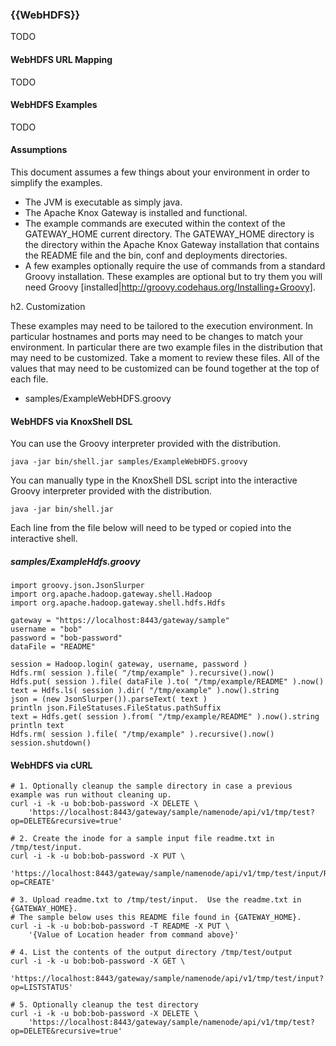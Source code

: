 <!---
   Licensed to the Apache Software Foundation (ASF) under one or more
   contributor license agreements.  See the NOTICE file distributed with
   this work for additional information regarding copyright ownership.
   The ASF licenses this file to You under the Apache License, Version 2.0
   (the "License"); you may not use this file except in compliance with
   the License.  You may obtain a copy of the License at

       http://www.apache.org/licenses/LICENSE-2.0

   Unless required by applicable law or agreed to in writing, software
   distributed under the License is distributed on an "AS IS" BASIS,
   WITHOUT WARRANTIES OR CONDITIONS OF ANY KIND, either express or implied.
   See the License for the specific language governing permissions and
   limitations under the License.
--->

### {{WebHDFS}} ###

TODO

#### WebHDFS URL Mapping ####

TODO

#### WebHDFS Examples ####

TODO


#### Assumptions

This document assumes a few things about your environment in order to simplify the examples.

* The JVM is executable as simply java.
* The Apache Knox Gateway is installed and functional.
* The example commands are executed within the context of the GATEWAY_HOME current directory.
The GATEWAY_HOME directory is the directory within the Apache Knox Gateway installation that contains the README file and the bin, conf and deployments directories.
* A few examples optionally require the use of commands from a standard Groovy installation.
These examples are optional but to try them you will need Groovy [installed|http://groovy.codehaus.org/Installing+Groovy].

h2. Customization

These examples may need to be tailored to the execution environment.
In particular hostnames and ports may need to be changes to match your environment.
In particular there are two example files in the distribution that may need to be customized.
Take a moment to review these files.
All of the values that may need to be customized can be found together at the top of each file.

* samples/ExampleWebHDFS.groovy


#### WebHDFS via KnoxShell DSL

You can use the Groovy interpreter provided with the distribution.

    java -jar bin/shell.jar samples/ExampleWebHDFS.groovy

You can manually type in the KnoxShell DSL script into the interactive Groovy interpreter provided with the distribution.

    java -jar bin/shell.jar

Each line from the file below will need to be typed or copied into the interactive shell.

##### samples/ExampleHdfs.groovy

    import groovy.json.JsonSlurper
    import org.apache.hadoop.gateway.shell.Hadoop
    import org.apache.hadoop.gateway.shell.hdfs.Hdfs

    gateway = "https://localhost:8443/gateway/sample"
    username = "bob"
    password = "bob-password"
    dataFile = "README"

    session = Hadoop.login( gateway, username, password )
    Hdfs.rm( session ).file( "/tmp/example" ).recursive().now()
    Hdfs.put( session ).file( dataFile ).to( "/tmp/example/README" ).now()
    text = Hdfs.ls( session ).dir( "/tmp/example" ).now().string
    json = (new JsonSlurper()).parseText( text )
    println json.FileStatuses.FileStatus.pathSuffix
    text = Hdfs.get( session ).from( "/tmp/example/README" ).now().string
    println text
    Hdfs.rm( session ).file( "/tmp/example" ).recursive().now()
    session.shutdown()


#### WebHDFS via cURL

    # 1. Optionally cleanup the sample directory in case a previous example was run without cleaning up.
    curl -i -k -u bob:bob-password -X DELETE \
        'https://localhost:8443/gateway/sample/namenode/api/v1/tmp/test?op=DELETE&recursive=true'

    # 2. Create the inode for a sample input file readme.txt in /tmp/test/input.
    curl -i -k -u bob:bob-password -X PUT \
        'https://localhost:8443/gateway/sample/namenode/api/v1/tmp/test/input/README?op=CREATE'

    # 3. Upload readme.txt to /tmp/test/input.  Use the readme.txt in {GATEWAY_HOME}.
    # The sample below uses this README file found in {GATEWAY_HOME}.
    curl -i -k -u bob:bob-password -T README -X PUT \
        '{Value of Location header from command above}'

    # 4. List the contents of the output directory /tmp/test/output
    curl -i -k -u bob:bob-password -X GET \
        'https://localhost:8443/gateway/sample/namenode/api/v1/tmp/test/input?op=LISTSTATUS'

    # 5. Optionally cleanup the test directory
    curl -i -k -u bob:bob-password -X DELETE \
        'https://localhost:8443/gateway/sample/namenode/api/v1/tmp/test?op=DELETE&recursive=true'

